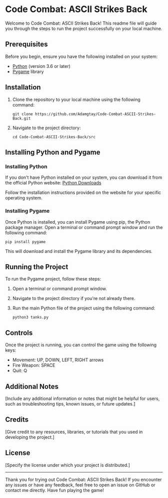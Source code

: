 # Code Combat: ASCII Strikes Back

Welcome to Code Combat: ASCII Strikes Back! This readme file will guide you through the steps to run the project successfully on your local machine.

## Prerequisites

Before you begin, ensure you have the following installed on your system:
- [Python](https://www.python.org/downloads/) (version 3.6 or later)
- [Pygame](https://www.pygame.org/download.shtml) library

## Installation

1. Clone the repository to your local machine using the following command:

       git clone https://github.com/Adamgtay/Code-Combat-ASCII-Strikes-Back.git


2. Navigate to the project directory:

       cd Code-Combat-ASCII-Strikes-Back/src


## Installing Python and Pygame

### Installing Python

If you don't have Python installed on your system, you can download it from the official Python website:
[Python Downloads](https://www.python.org/downloads/)

Follow the installation instructions provided on the website for your specific operating system.

### Installing Pygame

Once Python is installed, you can install Pygame using pip, the Python package manager. Open a terminal or command prompt window and run the following command:

    pip install pygame


This will download and install the Pygame library and its dependencies.

## Running the Project

To run the Pygame project, follow these steps:

1. Open a terminal or command prompt window.

2. Navigate to the project directory if you're not already there.

3. Run the main Python file of the project using the following command:

       python3 tanks.py


## Controls

Once the project is running, you can control the game using the following keys:

- Movement: UP, DOWN, LEFT, RIGHT arrows
- Fire Weapon: SPACE
- Quit: Q

## Additional Notes

[Include any additional information or notes that might be helpful for users, such as troubleshooting tips, known issues, or future updates.]

## Credits

[Give credit to any resources, libraries, or tutorials that you used in developing the project.]

## License

[Specify the license under which your project is distributed.]

---

Thank you for trying out Code Combat: ASCII Strikes Back! If you encounter any issues or have any feedback, feel free to open an issue on GitHub or contact me directly. Have fun playing the game!
